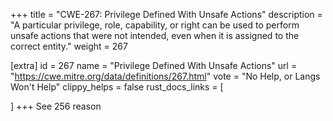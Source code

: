 +++
title = "CWE-267: Privilege Defined With Unsafe Actions"
description	= "A particular privilege, role, capability, or right can be used to perform unsafe actions that were not intended, even when it is assigned to the correct entity."
weight = 267

[extra]
id = 267
name = "Privilege Defined With Unsafe Actions"
url = "https://cwe.mitre.org/data/definitions/267.html"
vote = "No Help, or Langs Won't Help"
clippy_helps = false
rust_docs_links = [
	
]
+++
See 256 reason
